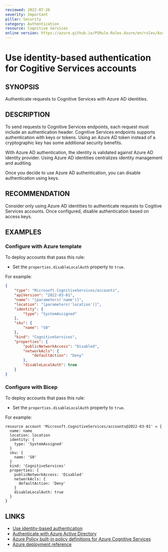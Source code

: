 ```yaml
---
reviewed: 2022-07-26
severity: Important
pillar: Security
category: Authentication
resource: Cognitive Services
online version: https://azure.github.io/PSRule.Rules.Azure/en/rules/Azure.Cognitive.DisableLocalAuth/
---
```


# Use identity-based authentication for Cogitive Services accounts

## SYNOPSIS

Authenticate requests to Cognitive Services with Azure AD identities.

## DESCRIPTION

To send requests to Cognitive Services endpoints, each request must include an authentication header.
Cognitive Services endpoints supports authentication with keys or tokens.
Using an Azure AD token instead of a cryptographic key has some additional security benefits.

With Azure AD authentication, the identity is validated against Azure AD identity provider.
Using Azure AD identities centralizes identity management and auditing.

Once you decide to use Azure AD authentication, you can disable authentication using keys.

## RECOMMENDATION

Consider only using Azure AD identities to authenticate requests to Cogitive Services accounts.
Once configured, disable authentication based on access keys.

## EXAMPLES

### Configure with Azure template

To deploy accounts that pass this rule:

- Set the `properties.disableLocalAuth` property to `true`.

For example:

```json
{
    "type": "Microsoft.CognitiveServices/accounts",
    "apiVersion": "2022-03-01",
    "name": "[parameters('name')]",
    "location": "[parameters('location')]",
    "identity": {
        "type": "SystemAssigned"
    },
    "sku": {
        "name": "S0"
    },
    "kind": "CognitiveServices",
    "properties": {
        "publicNetworkAccess": "Disabled",
        "networkAcls": {
            "defaultAction": "Deny"
        },
        "disableLocalAuth": true
    }
}
```

### Configure with Bicep

To deploy accounts that pass this rule:

- Set the `properties.disableLocalAuth` property to `true`.

For example:

```bicep
resource account 'Microsoft.CognitiveServices/accounts@2022-03-01' = {
  name: name
  location: location
  identity: {
    type: 'SystemAssigned'
  }
  sku: {
    name: 'S0'
  }
  kind: 'CognitiveServices'
  properties: {
    publicNetworkAccess: 'Disabled'
    networkAcls: {
      defaultAction: 'Deny'
    }
    disableLocalAuth: true
  }
}
```

## LINKS

- [Use identity-based authentication](https://learn.microsoft.com/azure/architecture/framework/security/design-identity-authentication#use-identity-based-authentication)
- [Authenticate with Azure Active Directory](https://docs.microsoft.com/azure/cognitive-services/authentication?tabs=powershell#authenticate-with-azure-active-directory)
- [Azure Policy built-in policy definitions for Azure Cognitive Services](https://docs.microsoft.com/azure/cognitive-services/policy-reference)
- [Azure deployment reference](https://docs.microsoft.com/azure/templates/microsoft.cognitiveservices/accounts)
